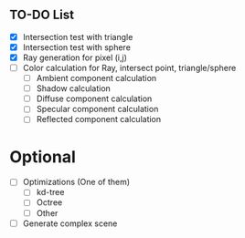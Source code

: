 ## TO-DO List

- [x]  Intersection test with triangle
- [x]  Intersection test with sphere
- [x]  Ray generation for pixel (i,j)
- [ ]  Color calculation for Ray, intersect point, triangle/sphere
    -   [ ] Ambient component calculation
    -   [ ] Shadow calculation
    -   [ ] Diffuse component calculation
    -   [ ] Specular component calculation
    -   [ ] Reflected component calculation

# Optional

- [ ]   Optimizations (One of them)
    -   [ ] kd-tree
    -   [ ] Octree
    -   [ ] Other
- [ ]   Generate complex scene